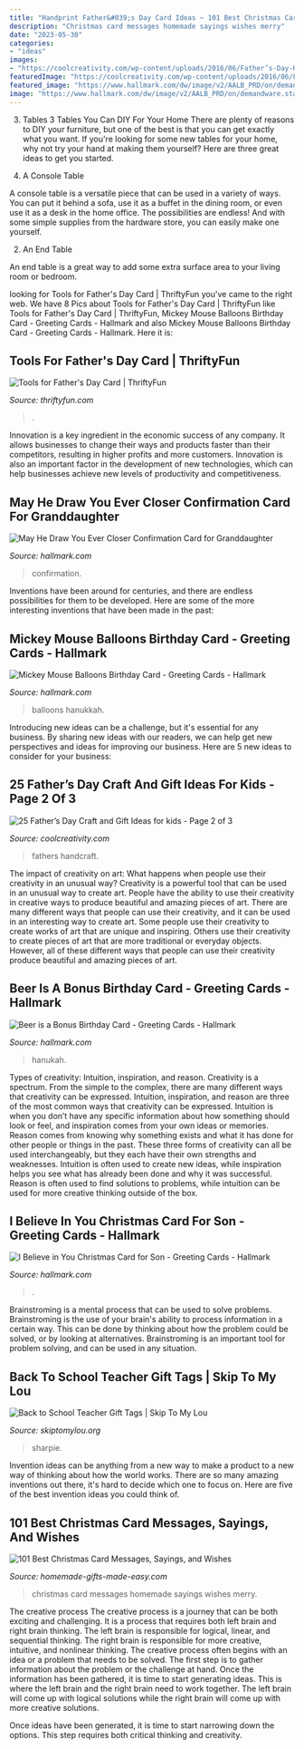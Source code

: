 ```yaml
---
title: "Handprint Father&#039;s Day Card Ideas ~ 101 Best Christmas Card Messages, Sayings, And Wishes"
description: "Christmas card messages homemade sayings wishes merry"
date: "2023-05-30"
categories:
- "ideas"
images:
- "https://coolcreativity.com/wp-content/uploads/2016/06/Father’s-Day-Kid-Decorated-Ties-.jpg"
featuredImage: "https://coolcreativity.com/wp-content/uploads/2016/06/Father’s-Day-Kid-Decorated-Ties-.jpg"
featured_image: "https://www.hallmark.com/dw/image/v2/AALB_PRD/on/demandware.static/-/Sites-hallmark-master/default/dw0a20a757/images/finished-goods/Heart-Ornament-Christmas-Card-for-Son_429XZH3474_05.jpg?sw=1920"
image: "https://www.hallmark.com/dw/image/v2/AALB_PRD/on/demandware.static/-/Sites-hallmark-master/default/dwa3049619/images/finished-goods/Beer-is-a-Bonus-Birthday-Card-root-239LGH1105_PV.1.LGH1105.jpg_Source_Image.jpg"
---
```



3. Tables
3 Tables You Can DIY For Your Home
There are plenty of reasons to DIY your furniture, but one of the best is that you can get exactly what you want. If you're looking for some new tables for your home, why not try your hand at making them yourself? Here are three great ideas to get you started.

1. A Console Table

A console table is a versatile piece that can be used in a variety of ways. You can put it behind a sofa, use it as a buffet in the dining room, or even use it as a desk in the home office. The possibilities are endless! And with some simple supplies from the hardware store, you can easily make one yourself.

2. An End Table

An end table is a great way to add some extra surface area to your living room or bedroom.

	

		
looking for Tools for Father&#039;s Day Card | ThriftyFun you've came to the right web. We have 8 Pics about Tools for Father&#039;s Day Card | ThriftyFun like Tools for Father&#039;s Day Card | ThriftyFun, Mickey Mouse Balloons Birthday Card - Greeting Cards - Hallmark and also Mickey Mouse Balloons Birthday Card - Greeting Cards - Hallmark. Here it is:
		
    
## Tools For Father&#039;s Day Card | ThriftyFun

<img loading=lazy src="https://img.thrfun.com/img/126/914/tools_for_fathers_day_card_fancy8.jpg" onerror="this.onerror=null;this.src='https://tse1.mm.bing.net/th?id=OIP.QnqImgdKOPtPRuwb-7kAgAHaOZ&amp;pid=15.1';" alt="Tools for Father&#039;s Day Card | ThriftyFun">

_Source: thriftyfun.com_

>. 

	

Innovation is a key ingredient in the economic success of any company. It allows businesses to change their ways and products faster than their competitors, resulting in higher profits and more customers. Innovation is also an important factor in the development of new technologies, which can help businesses achieve new levels of productivity and competitiveness.

    
## May He Draw You Ever Closer Confirmation Card For Granddaughter

<img loading=lazy src="https://www.hallmark.com/dw/image/v2/AALB_PRD/on/demandware.static/-/Sites-hallmark-master/default/dwde769d88/images/finished-goods/Soaring-Dove-Granddaughter-Confirmation-Card_200CDS8102_01.jpg?sw=1920" onerror="this.onerror=null;this.src='https://tse1.mm.bing.net/th?id=OIP.8-sCkw6vDtwWFpq3FC3KVQHaHa&amp;pid=15.1';" alt="May He Draw You Ever Closer Confirmation Card for Granddaughter">

_Source: hallmark.com_

>confirmation. 

	

Inventions have been around for centuries, and there are endless possibilities for them to be developed. Here are some of the more interesting inventions that have been made in the past:

    
## Mickey Mouse Balloons Birthday Card - Greeting Cards - Hallmark

<img loading=lazy src="https://www.hallmark.com/dw/image/v2/AALB_PRD/on/demandware.static/-/Sites-hallmark-master/default/dw853f43ff/images/finished-goods/Mickey-Mouse-Balloons-Birthday-Card-root-429HBD1580_PV.1.HBD1580.JPG_Source_Image.jpg" onerror="this.onerror=null;this.src='https://tse4.mm.bing.net/th?id=OIP.KAWjDjM7zhQM8Dqjha0bAAHaKz&amp;pid=15.1';" alt="Mickey Mouse Balloons Birthday Card - Greeting Cards - Hallmark">

_Source: hallmark.com_

>balloons hanukkah. 

	

Introducing new ideas can be a challenge, but it's essential for any business. By sharing new ideas with our readers, we can help get new perspectives and ideas for improving our business. Here are 5 new ideas to consider for your business: 

    
## 25 Father’s Day Craft And Gift Ideas For Kids - Page 2 Of 3

<img loading=lazy src="https://coolcreativity.com/wp-content/uploads/2016/06/Father’s-Day-Kid-Decorated-Ties-.jpg" onerror="this.onerror=null;this.src='https://tse4.mm.bing.net/th?id=OIP.L2GXa8uInGbPsoJLa1ZWEQAAAA&amp;pid=15.1';" alt="25 Father’s Day Craft and Gift Ideas for kids - Page 2 of 3">

_Source: coolcreativity.com_

>fathers handcraft. 

	

The impact of creativity on art: What happens when people use their creativity in an unusual way?
Creativity is a powerful tool that can be used in an unusual way to create art. People have the ability to use their creativity in creative ways to produce beautiful and amazing pieces of art. There are many different ways that people can use their creativity, and it can be used in an interesting way to create art. Some people use their creativity to create works of art that are unique and inspiring. Others use their creativity to create pieces of art that are more traditional or everyday objects. However, all of these different ways that people can use their creativity produce beautiful and amazing pieces of art.

    
## Beer Is A Bonus Birthday Card - Greeting Cards - Hallmark

<img loading=lazy src="https://www.hallmark.com/dw/image/v2/AALB_PRD/on/demandware.static/-/Sites-hallmark-master/default/dwa3049619/images/finished-goods/Beer-is-a-Bonus-Birthday-Card-root-239LGH1105_PV.1.LGH1105.jpg_Source_Image.jpg" onerror="this.onerror=null;this.src='https://tse3.mm.bing.net/th?id=OIP.9qZkZ9C1u0Rb2OMyHie4eQHaKz&amp;pid=15.1';" alt="Beer is a Bonus Birthday Card - Greeting Cards - Hallmark">

_Source: hallmark.com_

>hanukah. 

	

Types of creativity: Intuition, inspiration, and reason.
Creativity is a spectrum. From the simple to the complex, there are many different ways that creativity can be expressed. Intuition, inspiration, and reason are three of the most common ways that creativity can be expressed. Intuition is when you don’t have any specific information about how something should look or feel, and inspiration comes from your own ideas or memories. Reason comes from knowing why something exists and what it has done for other people or things in the past. These three forms of creativity can all be used interchangeably, but they each have their own strengths and weaknesses. Intuition is often used to create new ideas, while inspiration helps you see what has already been done and why it was successful. Reason is often used to find solutions to problems, while intuition can be used for more creative thinking outside of the box.

    
## I Believe In You Christmas Card For Son - Greeting Cards - Hallmark

<img loading=lazy src="https://www.hallmark.com/dw/image/v2/AALB_PRD/on/demandware.static/-/Sites-hallmark-master/default/dw0a20a757/images/finished-goods/Heart-Ornament-Christmas-Card-for-Son_429XZH3474_05.jpg?sw=1920" onerror="this.onerror=null;this.src='https://tse2.mm.bing.net/th?id=OIP.J9sdta8WCzzhZWtntwaebAHaHa&amp;pid=15.1';" alt="I Believe in You Christmas Card for Son - Greeting Cards - Hallmark">

_Source: hallmark.com_

>. 

	

Brainstroming is a mental process that can be used to solve problems. Brainstroming is the use of your brain's ability to process information in a certain way. This can be done by thinking about how the problem could be solved, or by looking at alternatives. Brainstroming is an important tool for problem solving, and can be used in any situation.

    
## Back To School Teacher Gift Tags | Skip To My Lou

<img loading=lazy src="https://www.skiptomylou.org/wp-content/uploads/2015/08/sharpie-marker-teacher-gift-1.jpg" onerror="this.onerror=null;this.src='https://tse1.mm.bing.net/th?id=OIP._ifbbpwNg3jfp5PvoOgmygHaLH&amp;pid=15.1';" alt="Back to School Teacher Gift Tags | Skip To My Lou">

_Source: skiptomylou.org_

>sharpie. 

	

Invention ideas can be anything from a new way to make a product to a new way of thinking about how the world works. There are so many amazing inventions out there, it's hard to decide which one to focus on. Here are five of the best invention ideas you could think of.

    
## 101 Best Christmas Card Messages, Sayings, And Wishes

<img loading=lazy src="https://www.homemade-gifts-made-easy.com/image-files/merry-christmas-images-misc-home-heart-matthews-600x900.jpg" onerror="this.onerror=null;this.src='https://tse2.mm.bing.net/th?id=OIP.YfqIY7dbMgp4Z74f3v3MIgHaLH&amp;pid=15.1';" alt="101 Best Christmas Card Messages, Sayings, and Wishes">

_Source: homemade-gifts-made-easy.com_

>christmas card messages homemade sayings wishes merry. 

	

The creative process
The creative process is a journey that can be both exciting and challenging. It is a process that requires both left brain and right brain thinking. The left brain is responsible for logical, linear, and sequential thinking. The right brain is responsible for more creative, intuitive, and nonlinear thinking.
The creative process often begins with an idea or a problem that needs to be solved. The first step is to gather information about the problem or the challenge at hand. Once the information has been gathered, it is time to start generating ideas. This is where the left brain and the right brain need to work together. The left brain will come up with logical solutions while the right brain will come up with more creative solutions.

Once ideas have been generated, it is time to start narrowing down the options. This step requires both critical thinking and creativity.

